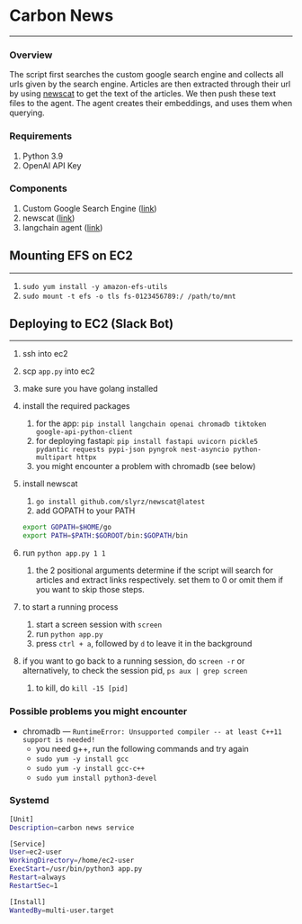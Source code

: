 # Carbon News

---

### Overview

The script first searches the custom google search engine and collects all urls given by the search engine. Articles are then extracted through their url by using [newscat](https://github.com/slyrz/newscat/tree/master) to get the text of the articles. We then push these text files to the agent. The agent creates their embeddings, and uses them when querying.

### Requirements

1. Python 3.9
2. OpenAI API Key

### Components

1. Custom Google Search Engine ([link](https://programmablesearchengine.google.com/))
2. newscat ([link](https://github.com/slyrz/newscat/tree/master))
3. langchain agent ([link](https://python.langchain.com/))

## Mounting EFS on EC2

---

1. `sudo yum install -y amazon-efs-utils`
2. `sudo mount -t efs -o tls fs-0123456789:/ /path/to/mnt`

## Deploying to EC2 (Slack Bot)

---

1. ssh into ec2
2. scp `app.py` into ec2
3. make sure you have golang installed
4. install the required packages
    1. for the app: `pip install langchain openai chromadb tiktoken google-api-python-client`
    2. for deploying fastapi: `pip install fastapi uvicorn pickle5 pydantic requests pypi-json pyngrok nest-asyncio python-multipart httpx`
    3. you might encounter a problem with chromadb (see below)
5. install newscat
    1. `go install github.com/slyrz/newscat@latest`
    2. add GOPATH to your PATH
    
    ```bash
    export GOPATH=$HOME/go
    export PATH=$PATH:$GOROOT/bin:$GOPATH/bin
    ```
    
6. run `python app.py 1 1`
    1. the 2 positional arguments determine if the script will search for articles and extract links respectively. set them to 0 or omit them if you want to skip those steps.
7. to start a running process
    1. start a screen session with `screen`
    2. run `python app.py`
    3. press `ctrl + a`, followed by `d` to leave it in the background
8. if you want to go back to a running session, do `screen -r` or alternatively, to check the session pid, `ps aux | grep screen`
    1. to kill, do `kill -15 [pid]`

### Possible problems you might encounter

- chromadb — `RuntimeError: Unsupported compiler -- at least C++11 support is needed!`
    - you need g++, run the following commands and try again
    - `sudo yum -y install gcc`
    - `sudo yum -y install gcc-c++`
    - `sudo yum install python3-devel`

### Systemd

```bash
[Unit]
Description=carbon news service

[Service]
User=ec2-user
WorkingDirectory=/home/ec2-user
ExecStart=/usr/bin/python3 app.py
Restart=always
RestartSec=1

[Install]
WantedBy=multi-user.target
```

